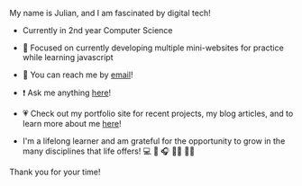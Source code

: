 My name is Julian, and I am fascinated by digital tech!

- Currently in 2nd year Computer Science
- 📝 Focused on currently developing multiple mini-websites for practice while learning javascript
- 📩 You can reach me by [email](mailto:jjmacioce@hotmail.com)!
- ❗️ Ask me anything [here](https://github.com/JMacioce/JMacioce/issues)!
- 💗 Check out my portfolio site for recent projects, my blog articles, and to learn more about me [here](https://jmacioce.github.io/)!

- I'm a lifelong learner and am grateful for the opportunity to grow in the many disciplines that life offers!
💻 🎹 🎧 🤸‍♂️ 🏋️‍♀️

Thank you for your time!
